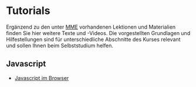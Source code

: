 # Tutorials

Ergänzend zu den unter [MME](/MME) vorhandenen Lektionen und Materialien finden Sie hier weitere Texte und -Videos. Die vorgestellten Grundlagen und Hilfestellungen sind für unterschiedliche Abschnitte des Kurses relevant und sollen Ihnen beim Selbststudium helfen.

## Javascript
 
- [Javascript im Browser](./javascript-browser)